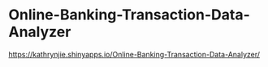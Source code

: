 # Online-Banking-Transaction-Data-Analyzer

https://kathrynjie.shinyapps.io/Online-Banking-Transaction-Data-Analyzer/
